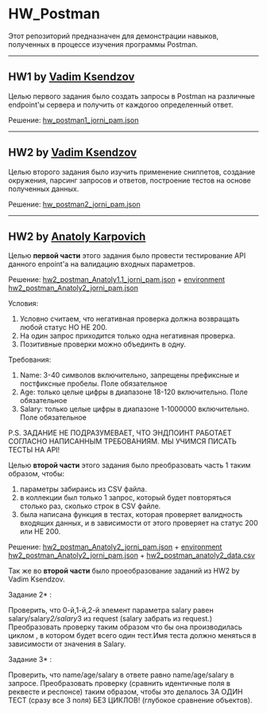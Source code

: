 # HW_Postman
Этот репозиторий предназначен для демонстрации навыков, полученных в процессе изучения программы Postman.

---
## HW1 by [Vadim Ksendzov]("https://ksendzov.com/")
Целью первого задания было создать запросы в Postman на различные endpoint'ы сервера и получить от каждогоо определенный ответ.

Решение: [hw_postman1_jorni_pam.json]("https://github.com/Jornipam/HW_Postman/blob/main/hw_postman_jorni_pam.json")


---
## HW2 by [Vadim Ksendzov]("https://ksendzov.com/")
Целью второго задания было изучить применение сниппетов, создание окружения, парсинг запросов и ответов, построение тестов на основе полученных данных.

Решение: [hw_postman2_jorni_pam.json]("https://github.com/Jornipam/HW_Postman/blob/main/hw_postman2_jorni_pam.json")

---
## HW2 by [Anatoly Karpovich]("https://www.linkedin.com/in/anatolykarpovich/")

Целью **первой части** этого задания было провести тестирование API данного enpoint'а на валидацию входных параметров.

Решение: [hw2_postman_Anatoly1.1_jorni_pam.json]("https://github.com/Jornipam/HW_Postman/blob/main/hw2_postman_Anatoly1.1_jorni_pam.json") + [environment hw2_postman_Anatoly2_jorni_pam.json]("https://github.com/Jornipam/HW_Postman/blob/main/environment%20hw2_postman_Anatoly2_jorni_pam.json")


Условия: 

1. Условно считаем, что негативная проверка должна возвращать любой статус НО НЕ 200.
2. На один запрос приходится только одна негативная проверка.
3. Позитивные проверки можно объединть в одну.

Требования:

1. Name: 3-40 символов включительно, запрещены префиксные и постфиксные пробелы. Поле обязательное
2. Age: только целые цифры в диапазоне 18-120 включительно. Поле обязательное
3. Salary: только целые цифры в диапазоне 1-1000000 включительно. Поле обязательное

P.S. ЗАДАНИЕ НЕ ПОДРАЗУМЕВАЕТ, ЧТО ЭНДПОИНТ РАБОТАЕТ СОГЛАСНО НАПИСАННЫМ ТРЕБОВАНИЯМ. МЫ УЧИМСЯ ПИСАТЬ ТЕСТЫ НА API!

Целью **второй части** этого задания было  преобразовать часть 1 таким образом, чтобы:
1. параметры забираись из CSV файла. 
2. в коллекции был только 1 запрос, который будет повторяться столько раз, сколько строк в CSV файле. 
3. была написана функция в тестах, которая проверяет валидность входящих данных, и в зависимости от этого проверяет на статус 200 или НЕ 200.

 Решение: [hw2_postman_Anatoly2_jorni_pam.json]("https://github.com/Jornipam/HW_Postman/blob/main/hw2_postman_Anatoly2_jorni_pam.json") + [environment hw2_postman_Anatoly2_jorni_pam.json]("https://github.com/Jornipam/HW_Postman/blob/main/environment%20hw2_postman_Anatoly2_jorni_pam.json") + [hw2_postman_anatoly2_data.csv]("https://github.com/Jornipam/HW_Postman/blob/main/hw2_postman_anatoly2_data.csv")

Так же во **второй части** было проеобразование заданий из HW2 by Vadim Ksendzov.

Задание 2* :

Проверить, что 0-й,1-й,2-й элемент параметра salary равен salary/salary*2/salary*3 из request (salary забрать из request.) Преобразовать проверку таким образом что бы она производилась циклом , в котором будет всего один тест.Имя теста должно меняться в зависимости от значения в Salary.

Задание 3* :

Проверить, что name/age/salary в ответе равно name/age/salary в запросе. Преобразовать проверку (сравнить идентичные поля в реквесте и респонсе) таким образом, чтобы это делалось ЗА ОДИН ТЕСТ (сразу все 3 поля) БЕЗ ЦИКЛОВ! (глубокое сравнение объектов).
